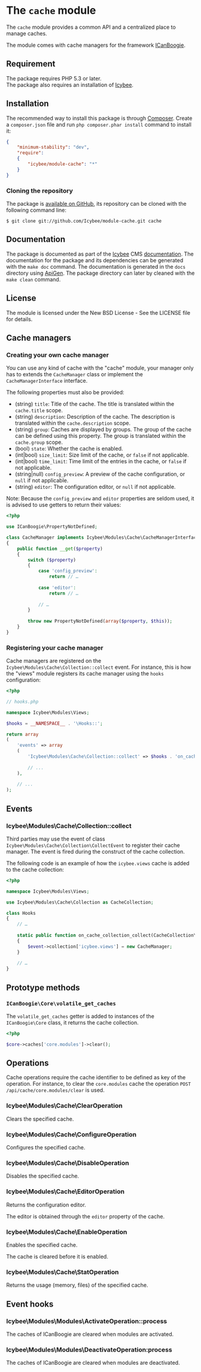 # The `cache` module

The `cache` module provides a common API and a centralized place to manage caches.

The module comes with cache managers for the framework [ICanBoogie](http://icanboogie.org/).





## Requirement

The package requires PHP 5.3 or later.  
The package also requires an installation of [Icybee](http://icybee.org).





## Installation

The recommended way to install this package is through [Composer](http://getcomposer.org/).
Create a `composer.json` file and run `php composer.phar install` command to install it:

```json
{
	"minimum-stability": "dev",
	"require":
	{
		"icybee/module-cache": "*"
	}
}
```





### Cloning the repository

The package is [available on GitHub](https://github.com/Icybee/module-cache), its repository can be
cloned with the following command line:

	$ git clone git://github.com/Icybee/module-cache.git cache





## Documentation

The package is documented as part of the [Icybee](http://icybee.org/) CMS
[documentation](http://icybee.org/docs/). The documentation for the package and its
dependencies can be generated with the `make doc` command. The documentation is generated in
the `docs` directory using [ApiGen](http://apigen.org/). The package directory can later by
cleaned with the `make clean` command.





## License

The module is licensed under the New BSD License - See the LICENSE file for details.





## Cache managers





### Creating your own cache manager

You can use any kind of cache with the "cache" module, your manager only has to extends the
`CacheManager` class or implement the `CacheManagerInterface` interface.

The following properties must also be provided:

- (string) `title`: Title of the cache. The title is translated within the `cache.title` scope.
- (string) `description`: Description of the cache. The description is translated within
the `cache.description` scope.
- (string) `group`: Caches are displayed by groups. The group of the cache can be defined using
this property. The group is translated within the `cache.group` scope.
- (bool) `state`: Whether the cache is enabled.
- (int|bool) `size_limit`: Size limit of the cache, or `false` if not applicable.
- (int|bool) `time_limit`: Time limit of the entries in the cache, or `false` if not applicable.
- (string|null) `config_preview`: A preview of the cache configuration, or `null` if not applicable.
- (string) `editor`: The configuration editor, or `null` if not applicable.

Note: Because the `config_preview` and `editor` properties are seldom used, it is advised to use
getters to return their values:

```php
<?php

use ICanBoogie\PropertyNotDefined;

class CacheManager implements Icybee\Modules\Cache\CacheManagerInterface
{
	public function __get($property)
	{
		switch ($property)
		{
			case 'config_preview':
				return // …
		
			case 'editor':
				return // …
				
			// …
		}
			
		throw new PropertyNotDefined(array($property, $this));
	}
}
```





### Registering your cache manager

Cache managers are registered on the `Icybee\Modules\Cache\Collection::collect` event. For
instance, this is how the "views" module registers its cache manager using the `hooks`
configuration:

```php
<?php

// hooks.php

namespace Icybee\Modules\Views;

$hooks = __NAMESPACE__ . '\Hooks::';

return array
(
	'events' => array
	(
		'Icybee\Modules\Cache\Collection::collect' => $hooks . 'on_cache_collection_collect',
		
		// ...
	),
	
	// ...
);
```




## Events





### Icybee\Modules\Cache\Collection::collect

Third parties may use the event of class `Icybee\Modules\Cache\Collection\CollectEvent` to
register their cache manager. The event is fired during the construct of the cache collection.

The following code is an example of how the `icybee.views` cache is added to the cache collection:

```php
<?php

namespace Icybee\Modules\Views;

use Icybee\Modules\Cache\Collection as CacheCollection;

class Hooks
{
	// …
	
	static public function on_cache_collection_collect(CacheCollection\CollectEvent $event, CacheCollection $collection)
	{
		$event->collection['icybee.views'] = new CacheManager;
	}
	
	// …
}
```





## Prototype methods





### `ICanBoogie\Core\volatile_get_caches`

The `volatile_get_caches` getter is added to instances of the `ICanBoogie\Core` class, it returns
the cache collection.

```php
<?php

$core->caches['core.modules']->clear();
```





## Operations

Cache operations require the cache identifier to be defined as key of the operation. For instance,
to clear the `core.modules` cache the operation `POST /api/cache/core.modules/clear` is used. 





### Icybee\Modules\Cache\ClearOperation

Clears the specified cache.





### Icybee\Modules\Cache\ConfigureOperation

Configures the specified cache.





### Icybee\Modules\Cache\DisableOperation

Disables the specified cache.





### Icybee\Modules\Cache\EditorOperation

Returns the configuration editor.

The editor is obtained through the `editor` property of the cache.





### Icybee\Modules\Cache\EnableOperation

Enables the specified cache.

The cache is cleared before it is enabled.





### Icybee\Modules\Cache\StatOperation

Returns the usage (memory, files) of the specified cache.





## Event hooks





### Icybee\Modules\Modules\ActivateOperation::process

The caches of ICanBoogie are cleared when modules are activated.





### Icybee\Modules\Modules\DeactivateOperation:process

The caches of ICanBoogie are cleared when modules are deactivated.  